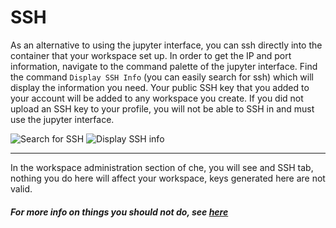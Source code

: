 # SSH

As an alternative to using the jupyter interface, you can ssh directly into the container that your workspace set up.
In order to get the IP and port information, navigate to the command palette of the jupyter interface. Find the
command `Display SSH Info` (you can easily search for ssh) which will display the information you need. Your public
SSH key that you added to your account will be added to any workspace you create. If you did not upload an SSH key
to your profile, you will not be able to SSH in and must use the jupyter interface.

![Search for SSH](https://raw.github.com/MAAP-Project/maap-jupyter-ide/master/user_guides/images/search_ssh.png)
![Display SSH info](https://raw.github.com/MAAP-Project/maap-jupyter-ide/master/user_guides/images/ssh_info.png)

---
In the workspace administration section of che, you will see and SSH tab, nothing you do here will affect your workspace,
keys generated here are not valid.
##### For more info on things you should not do, see [here](./dont_touch.md)